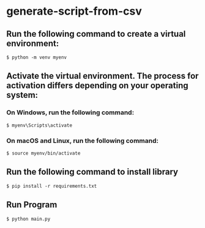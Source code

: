 # generate-script-from-csv

## Run the following command to create a virtual environment:
```shell
$ python -m venv myenv
```

## Activate the virtual environment. The process for activation differs depending on your operating system:
### On Windows, run the following command:
```shell
$ myenv\Scripts\activate
```

### On macOS and Linux, run the following command:
```shell
$ source myenv/bin/activate
```

## Run the following command to install library
```shell
$ pip install -r requirements.txt
```

## Run Program
```shell
$ python main.py
```